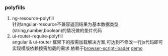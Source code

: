 ### polyfills

1. ng-resource-polyfill  
    针对angular-resource不兼容返回结果为基本数据类型(string,number,boolean)的情况做的垫片代码
2. ui-router-require-polyfill   
    angular & ui-router 框架下的按需加载解决方案,可达到不修改一行js代码即可实现模版依赖按需加载的需求.依赖于[browser-script-loader](https://github.com/kuitos/script-loader)
    [demo](http://159.203.248.99/angular-utils/polyfills/demo/index.html)